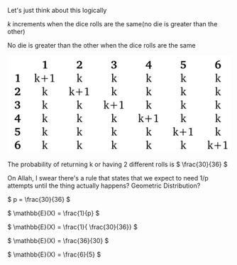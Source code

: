 Let's just think about this logically

$k$ increments when the dice rolls are the same(no die is greater than the other)

No die is greater than the other when the dice rolls are the same

![alt text](image.png)

The probability of returning k or having 2 different rolls is $ \frac{30}{36} $

On Allah, I swear there's a rule that states that we expect to need 1/p attempts until the thing actually happens? Geometric Distribution?

$ p = \frac{30}{36} $

$ \mathbb{E}(X) = \frac{1}{p} $

$ \mathbb{E}(X) = \frac{1}{ \frac{30}{36}} $

$ \mathbb{E}(X) = \frac{36}{30} $

$ \mathbb{E}(X) = \frac{6}{5} $
